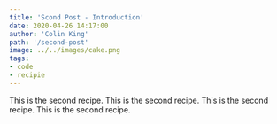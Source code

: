 ```yaml
---
title: 'Scond Post - Introduction'
date: 2020-04-26 14:17:00
author: 'Colin King'
path: '/second-post'
image: ../../images/cake.png
tags:
- code
- recipie
---
```


This is the second recipe.
This is the second recipe.
This is the second recipe.
This is the second recipe.
